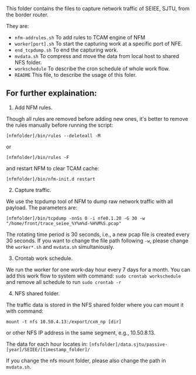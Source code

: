 This folder contains the files to capture network traffic of SEIEE, SJTU, from the border router.

They are:
* `nfm-addrules.sh`	To add rules to TCAM engine of NFM
* `worker[port].sh`	To start the capturing work at a specific port of NFE.
* `end_tcpdump.sh`	To end the capturing work.
* `mvdata.sh`		To compress and move the data from local host to shared NFS folder.
* `workschedule`	To describe the cron schedule of whole work flow.
* `README`	This file, to describe the usage of this foler.

For further explaination:
-------------------------

1. Add NFM rules.

Though all rules are removed before adding new ones, it's better to remove the 
rules manually before running the script:

    [nfmfolder]/bin/rules --deleteall -M
or

    [nfmfolder]/bin/rules -F

and restart NFM to clear TCAM cache:

    [nfmfolder]/bin/nfm-init.d restart

2. Capture traffic.

We use the tcpdump tool of NFM to dump raw network traffic with all payload. The parameters are:

    [nfmfolder]/bin/tcpdump -nnSs 0 -i nfe0.1.20 -G 30 -w "/home/front/trace_seiee_%Y%m%d-%H%M%S.pcap"

The rotating time period is 30 seconds, i.e., a new pcap file is created every 30 seconds.
If you want to change the file path following `-w`, please change the `worker*.sh` and `mvdata.sh` simultaniously.

3. Crontab work schedule.

We run the worker for one work-day hour every 7 days for a month.
You can add this work flow to system with command: `sudo crontab workschedule`
and remove all schedule to run `sudo crontab -r`

4. NFS shared folder.

The traffic data is stored in the NFS shared folder where you can mount it with command:

    mount -t nfs 10.50.4.13:/export/cxm_np [dir]

or other NFS IP address in the same segment, e.g., 10.50.8.13.

The data for each hour locates in: `[nfsfolder]/data.sjtu/passive-[year]/SEIEE/[timestamp_folder]/`

If you change the nfs mount folder, please also change the path in `mvdata.sh`.
